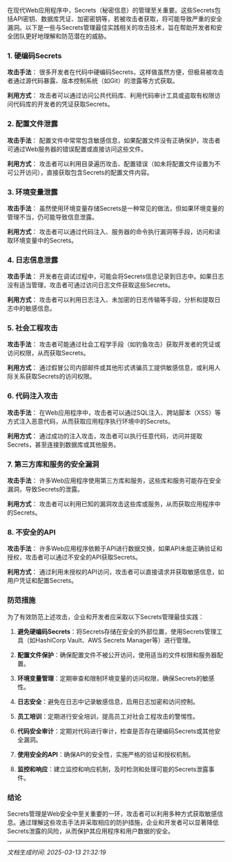 在现代Web应用程序中，Secrets（秘密信息）的管理至关重要。这些Secrets包括API密钥、数据库凭证、加密密钥等，若被攻击者获取，将可能导致严重的安全漏洞。以下是一些与Secrets管理最佳实践相关的攻击技术，旨在帮助开发者和安全团队更好地理解和防范潜在的威胁。

### 1. 硬编码Secrets

**攻击手法**：
很多开发者在代码中硬编码Secrets，这样做虽然方便，但极易被攻击者通过源代码暴露、版本控制系统（如Git）的泄露等方式获取。

**利用方式**：
攻击者可以通过访问公共代码库、利用代码审计工具或盗取有权限访问代码库的开发者的凭证获取Secrets。

### 2. 配置文件泄露

**攻击手法**：
配置文件中常常包含敏感信息，如果配置文件没有正确保护，攻击者可通过Web服务器的错误配置或直接访问这些文件。

**利用方式**：
攻击者可以利用目录遍历攻击、配置错误（如未将配置文件设置为不可公开访问），直接获取包含Secrets的配置文件内容。

### 3. 环境变量泄露

**攻击手法**：
虽然使用环境变量存储Secrets是一种常见的做法，但如果环境变量的管理不当，仍可能导致信息泄露。

**利用方式**：
攻击者可以通过代码注入、服务器的命令执行漏洞等手段，访问和读取环境变量中的Secrets。

### 4. 日志信息泄露

**攻击手法**：
开发者在调试过程中，可能会将Secrets信息记录到日志中。如果日志没有适当管理，攻击者可通过访问日志文件获取这些Secrets。

**利用方式**：
攻击者可以利用日志注入、未加密的日志传输等手段，分析和提取日志中的敏感信息。

### 5. 社会工程攻击

**攻击手法**：
攻击者可能通过社会工程学手段（如钓鱼攻击）获取开发者的凭证或访问权限，从而获取Secrets。

**利用方式**：
通过假冒公司内部邮件或其他形式诱骗员工提供敏感信息，或利用人际关系获取Secrets的访问权限。

### 6. 代码注入攻击

**攻击手法**：
在Web应用程序中，攻击者可以通过SQL注入、跨站脚本（XSS）等方式注入恶意代码，从而获取应用程序执行环境中的Secrets。

**利用方式**：
通过成功的注入攻击，攻击者可以执行任意代码，访问并提取Secrets，甚至连接到数据库或其他服务。

### 7. 第三方库和服务的安全漏洞

**攻击手法**：
许多Web应用程序使用第三方库和服务，这些库和服务可能存在安全漏洞，导致Secrets的泄露。

**利用方式**：
攻击者可以利用已知的漏洞攻击这些库或服务，从而获取应用程序中的Secrets。

### 8. 不安全的API

**攻击手法**：
许多Web应用程序依赖于API进行数据交换，如果API未能正确验证和授权，攻击者可以通过不安全的API获取Secrets。

**利用方式**：
通过利用未授权的API访问，攻击者可以直接请求并获取敏感信息，如用户凭证和配置Secrets。

### 防范措施

为了有效防范上述攻击，企业和开发者应采取以下Secrets管理最佳实践：

1. **避免硬编码Secrets**：将Secrets存储在安全的外部位置，使用Secrets管理工具（如HashiCorp Vault、AWS Secrets Manager等）进行管理。

2. **配置文件保护**：确保配置文件不被公开访问，使用适当的文件权限和服务器配置。

3. **环境变量管理**：定期审查和限制环境变量的访问权限，确保Secrets的敏感性。

4. **日志安全**：避免在日志中记录敏感信息，启用日志加密和访问控制。

5. **员工培训**：定期进行安全培训，提高员工对社会工程攻击的警惕性。

6. **代码安全审计**：定期对代码进行审计，检查是否存在硬编码Secrets或其他安全漏洞。

7. **使用安全的API**：确保API的安全性，实施严格的验证和授权机制。

8. **监控和响应**：建立监控和响应机制，及时检测和处理可能的Secrets泄露事件。

### 结论

Secrets管理是Web安全中至关重要的一环，攻击者可以利用多种方式获取敏感信息。通过理解这些攻击手法并采取相应的防护措施，企业和开发者可以显著降低Secrets泄露的风险，从而保护其应用程序和用户数据的安全。

---

*文档生成时间: 2025-03-13 21:32:19*











